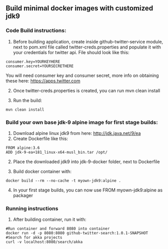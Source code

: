 ## Build minimal docker images with customized jdk9


### Code Build instructions:

1. Before building application, create inside github-twitter-service module, next to pom.xml file called twitter-creds.properties and populate it with your credentials for twitter api.
File should look like this:
```
consumer.key=YOURKEYHERE
consumer.secret=YOURSECRETHERE
```
You will need consumer key and consumer secret, more info on obtaining these here: https://apps.twitter.com

2. Once twitter-creds.properties is created, you can run mvn clean install

3. Run the build:
```
mvn clean install
```

### Build your own base jdk-9 alpine image for first stage builds:
1. Download alpine linux jdk9 from here: http://jdk.java.net/9/ea
2. Create Dockerfile like this:
```
FROM alpine:3.6
ADD jdk-9-ea+181_linux-x64-musl_bin.tar /opt/
```
2. Place the downloaded jdk9 into jdk-9-docker folder, next to Dockerfile

3. Build docker container with:
 ```
 docker build --rm --no-cache -t myown-jdk9:alpine .
 ```
4. In your first stage builds, you can now use FROM myown-jdk9:alpine as packager


### Running instructions
1. After building container, run it with: 
```
#Run container and forward 8080 into container
docker run -d -p 8080:8080 github-twitter-search:1.0.1-SNAPSHOT
#Search for akka projects
curl -v localhost:8080/search/akka
```

